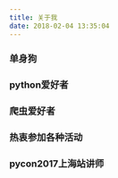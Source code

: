 ```yaml
---
title: 关于我
date: 2018-02-04 13:35:04
---
```


### 单身狗
### python爱好者
### 爬虫爱好者
### 热衷参加各种活动
### pycon2017上海站讲师
